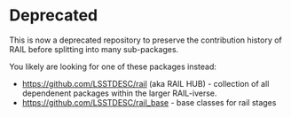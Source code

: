 # Deprecated

This is now a deprecated repository to preserve the contribution history of RAIL
before splitting into many sub-packages.

You likely are looking for one of these packages instead:

- https://github.com/LSSTDESC/rail (aka RAIL HUB) - collection of all dependenent
  packages within the larger RAIL-iverse.
- https://github.com/LSSTDESC/rail_base - base classes for rail stages
